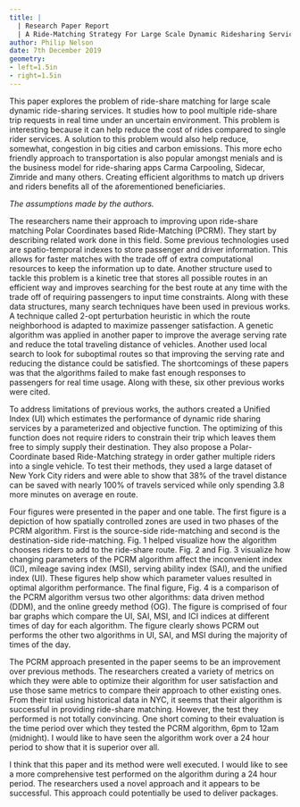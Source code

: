 ```yaml
---
title: |
  | Research Paper Report
  | A Ride-Matching Strategy For Large Scale Dynamic Ridesharing Services Based on Polar Coordinates
author: Philip Nelson
date: 7th December 2019
geometry:
- left=1.5in
- right=1.5in
---
```


This paper explores the problem of ride-share matching for large scale dynamic ride-sharing services. It studies how to pool multiple ride-share trip requests in real time under an uncertain environment. This problem is interesting because it can help reduce the cost of rides compared to single rider services. A solution to this problem would also help reduce, somewhat, congestion in big cities and carbon emissions. This more echo friendly approach to transportation is also popular amongst menials and is the business model for ride-sharing apps Carma Carpooling, Sidecar, Zimride and many others. Creating efficient algorithms to match up drivers and riders benefits all of the aforementioned beneficiaries.

*The assumptions made by the authors.*

The researchers name their approach to improving upon ride-share matching Polar Coordinates based Ride-Matching (PCRM). They start by describing related work done in this field. Some previous technologies used are spatio-temporal indexes to store passenger and driver information. This allows for faster matches with the trade off of extra computational resources to keep the information up to date. Another structure used to tackle this problem is a kinetic tree that stores all possible routes in an efficient way and improves searching for the best route at any time with the trade off of requiring passengers to input time constraints. Along with these data structures, many search techniques have been used in previous works. A technique called 2-opt perturbation heuristic in which the route neighborhood is adapted to maximize passenger satisfaction. A genetic algorithm was applied in another paper to improve the average serving rate and reduce the total traveling distance of vehicles. Another used local search to look for suboptimal routes so that improving the serving rate and reducing the distance could be satisfied. The shortcomings of these papers was that the algorithms failed to make fast enough responses to passengers for real time usage. Along with these, six other previous works were cited. 

To address limitations of previous works, the authors created a Unified Index (UI) which estimates the performance of dynamic ride sharing services by a parameterized and objective function. The optimizing of this function does not require riders to constrain their trip which leaves them free to simply supply their destination. They also propose a Polar-Coordinate based Ride-Matching strategy in order gather multiple riders into a single vehicle. To test their methods, they used a large dataset of New York City riders and were able to show that 38% of the travel distance can be saved with nearly 100% of travels serviced while only spending 3.8 more minutes on average en route.

Four figures were presented in the paper and one table. The first figure is a depiction of how spatially controlled zones are used in two phases of the PCRM algorithm. First is the source-side ride-matching and second is the destination-side ride-matching. Fig. 1 helped visualize how the algorithm chooses riders to add to the ride-share route. Fig. 2 and Fig. 3 visualize how changing parameters of the PCRM algorithm affect the inconvenient index (ICI), mileage saving index (MSI), serving ability index (SAI), and the unified index (UI). These figures help show which parameter values resulted in optimal algorithm performance. The final figure, Fig. 4 is a comparison of the PCRM algorithm versus two other algorithms: data driven method (DDM), and the online greedy method (OG). The figure is comprised of four bar graphs which compare the UI, SAI, MSI, and ICI indices at different times of day for each algorithm. The figure clearly shows PCRM out performs the other two algorithms in UI, SAI, and MSI during the majority of times of the day. 

The PCRM approach presented in the paper seems to be an improvement over previous methods. The researchers created a variety of metrics on which they were able to optimize their algorithm for user satisfaction and use those same metrics to compare their approach to other existing ones. From their trial using historical data in NYC, it seems that their algorithm is successful in providing ride-share matching. However, the test they performed is not totally convincing. One short coming to their evaluation is the time period over which they tested the PCRM algorithm, 6pm to 12am (midnight). I would like to have seen the algorithm work over a 24 hour period to show that it is superior over all.

I think that this paper and its method were well executed. I would like to see a more comprehensive test performed on the algorithm during a 24 hour period. The researchers used a novel approach and it appears to be successful. This approach could potentially be used to deliver packages.

